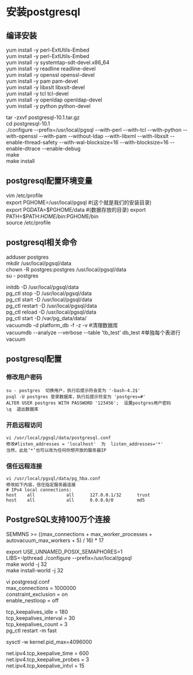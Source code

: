 # 安装postgresql

## 编译安装
yum install -y perl-ExtUtils-Embed  
yum install -y perl-ExtUtils-Embed  
yum install -y systemtap-sdt-devel.x86_64  
yum install -y readline readline-devel  
yum install -y openssl openssl-devel  
yum install -y pam pam-devel  
yum install -y libxslt libxslt-devel  
yum install -y tcl tcl-devel  
yum install -y openldap openldap-devel  
yum install -y python python-devel  

tar -zxvf postgresql-10.1.tar.gz  
cd postgresql-10.1  
./configure --prefix=/usr/local/pgsql --with-perl --with-tcl --with-python --with-openssl --with-pam --without-ldap --with-libxml --with-libxslt --enable-thread-safety --with-wal-blocksize=16 --with-blocksize=16 --enable-dtrace --enable-debug  
make  
make install  

## postgresql配置环境变量
vim /etc/profile  
export PGHOME=/usr/local/pgsql  	#(这个就是我们的安装目录)  
export PGDATA=$PGHOME/data        	#(数据存放的目录)  
export PATH=$PATH:$HOME/bin:$PGHOME/bin  
source /etc/profile  

## postgresql相关命令
adduser postgres  
mkdir /usr/local/pgsql/data  
chown -R postgres:postgres /usr/local/pgsql/data  
su - postgres  

initdb -D /usr/local/pgsql/data  
pg_ctl stop -D /usr/local/pgsql/data  
pg_ctl start -D /usr/local/pgsql/data  
pg_ctl restart -D /usr/local/pgsql/data  
pg_ctl reload -D /usr/local/pgsql/data  
pg_ctl start -D /var/pg_data/data/  
vacuumdb -d platform_db -f -z -v  #清理数据库  
vacuumdb --analyze --verbose --table 'tb_test' db_test #单独每个表进行vacuum  

## postgresql配置
### 修改用户密码
    su - postgres  切换用户，执行后提示符会变为 '-bash-4.2$'  
    psql -U postgres 登录数据库，执行后提示符变为 'postgres=#'  
    ALTER USER postgres WITH PASSWORD '123456';  设置postgres用户密码  
    \q  退出数据库  
### 开启远程访问
    vi /usr/local/pgsql/data/postgresql.conf  
    修改#listen_addresses = 'localhost'  为  listen_addresses='*'  
    当然，此处‘*’也可以改为任何你想开放的服务器IP  
### 信任远程连接
    vi /usr/local/pgsql/data/pg_hba.conf  
    修改如下内容，信任指定服务器连接  
    # IPv4 local connections:  
    host    all            all      127.0.0.1/32      trust  
	host    all            all      0.0.0.0/0         md5  

## PostgreSQL支持100万个连接
SEMMNS >= ((max_connections + max_worker_processes + autovacuum_max_workers + 5) / 16) * 17  

export USE_UNNAMED_POSIX_SEMAPHORES=1  
LIBS=-lpthread ./configure  --prefix=/usr/local/pgsql  
make world -j 32  
make install-world -j 32  

vi postgresql.conf  
max_connections = 1000000  
constraint_exclusion = on  
enable_nestloop = off  

tcp_keepalives_idle = 180  
tcp_keepalives_interval = 30  
tcp_keepalives_count = 3  
pg_ctl restart -m fast  

sysctl -w kernel.pid_max=4096000  

net.ipv4.tcp_keepalive_time = 600  
net.ipv4.tcp_keepalive_probes = 3  
net.ipv4.tcp_keepalive_intvl = 15  

